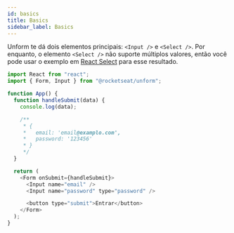 ```yaml
---
id: basics
title: Basics
sidebar_label: Basics
---
```


Unform te dá dois elementos principais: `<Input />` e `<Select />`. Por enquanto, o elemento `<Select />` não suporte múltiplos valores, então você pode usar o exemplo em [React Select](react-select) para esse resultado.

```js
import React from "react";
import { Form, Input } from "@rocketseat/unform";

function App() {
  function handleSubmit(data) {
    console.log(data);

    /**
     * {
     *   email: 'email@examplo.com',
     *   password: '123456'
     * }
     */
  }

  return (
    <Form onSubmit={handleSubmit}>
      <Input name="email" />
      <Input name="password" type="password" />

      <button type="submit">Entrar</button>
    </Form>
  );
}
```
